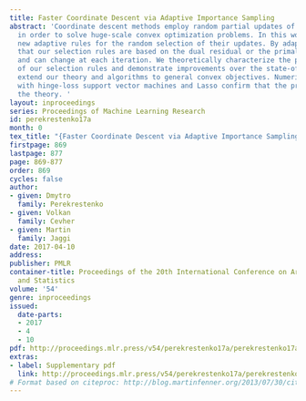 ```yaml
---
title: Faster Coordinate Descent via Adaptive Importance Sampling
abstract: 'Coordinate descent methods employ random partial updates of decision variables
  in order to solve huge-scale convex optimization problems. In this work, we introduce
  new adaptive rules for the random selection of their updates. By adaptive, we mean
  that our selection rules are based on the dual residual or the primal-dual gap estimates
  and can change at each iteration. We theoretically characterize the performance
  of our selection rules and demonstrate improvements over the state-of-the-art, and
  extend our theory and algorithms to general convex objectives. Numerical evidence
  with hinge-loss support vector machines and Lasso confirm that the practice follows
  the theory. '
layout: inproceedings
series: Proceedings of Machine Learning Research
id: perekrestenko17a
month: 0
tex_title: "{Faster Coordinate Descent via Adaptive Importance Sampling}"
firstpage: 869
lastpage: 877
page: 869-877
order: 869
cycles: false
author:
- given: Dmytro
  family: Perekrestenko
- given: Volkan
  family: Cevher
- given: Martin
  family: Jaggi
date: 2017-04-10
address: 
publisher: PMLR
container-title: Proceedings of the 20th International Conference on Artificial Intelligence
  and Statistics
volume: '54'
genre: inproceedings
issued:
  date-parts:
  - 2017
  - 4
  - 10
pdf: http://proceedings.mlr.press/v54/perekrestenko17a/perekrestenko17a.pdf
extras:
- label: Supplementary pdf
  link: http://proceedings.mlr.press/v54/perekrestenko17a/perekrestenko17a/perekrestenko17a-supp.pdf
# Format based on citeproc: http://blog.martinfenner.org/2013/07/30/citeproc-yaml-for-bibliographies/
---
```

